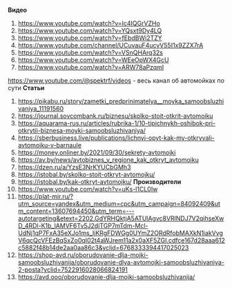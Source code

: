 **Видео**
1. https://www.youtube.com/watch?v=Ic4IQGrVZHo
2. https://www.youtube.com/watch?v=YQsxt9Dy4LQ
3. https://www.youtube.com/watch?v=fEbdBWi2TZY
4. https://www.youtube.com/channel/UCuvauF4ucyV55I1x9ZZX7rA
5. https://www.youtube.com/watch?v=VSnQHArq32s
6. https://www.youtube.com/watch?v=WEeOpWX4GcU
7. https://www.youtube.com/watch?v=ARW78aPzqmI

https://www.youtube.com/@spektrf/videos - весь канал об автомойках по сути
**Статьи** 
1. https://pikabu.ru/story/zametki_predprinimatelya__moyka_samoobsluzhivaniya_11191560
2. https://journal.sovcombank.ru/biznesu/skolko-stoit-otkrit-avtomoiku
3. https://aquarama-rus.ru/articles/rubrika-1/10-tipichnykh-oshibok-pri-otkrytii-biznesa-moyki-samoobsluzhivaniya/
4. https://sberbusiness.live/publications/lichnyi-opyt-kak-my-otkryvali-avtomoiku-v-barnaule
5. https://money.onliner.by/2021/09/30/sekrety-avtomojki
6. https://av.by/news/avtobiznes_v_regione_kak_otkryt_avtomoiku
7. https://dzen.ru/a/YzsE3NrKYUCbGMh3
8. https://istobal.by/skolko-stoit-otkryt-avtomojku/
9. https://istobal.by/kak-otkryt-avtomojku/
**Производители**
1. https://www.youtube.com/watch?v=uKs-l1CL0Iw
2. https://plat-mir.ru/?utm_source=yandex&utm_medium=cpc&utm_campaign=84092409&utm_content=13607694450&utm_term=---autotargeting&etext=2202.GdYRHQktjA5ATUlAgvc8VRlNDJ7V2qihseXwD_4RDl-K1b_lAMVF6Tv5J2djTGP7mTdm-Mcl-UdNj1qP7FxA35eXJo1ms_IjKRgFDWGg0UYmZ2ORdRfobMAXkN1iakVvgV6qcQcVFEzBqSxZo0qI02t4aWJrem11a2x0aXF5ZGI.cdfce167d28aaa612c5882f48b14de2aa0aa86c3&yclid=6768333394417025023
3. https://shop-avd.ru/oborudovanie-dlja-mojki-samoobsluzhivanija/oborudovanie-dlya-avtomojki-samoobsluzhivaniya-2-posta?yclid=7522916028066824191
4. https://avd.ooo/oborudovanie-dlja-mojki-samoobsluzhivanija/